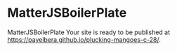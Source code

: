 # MatterJSBoilerPlate
MatterJSBoilerPlate
Your site is ready to be published at https://payelbera.github.io/plucking-mangoes-c-28/.
